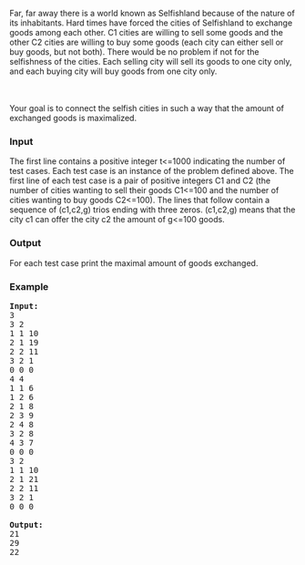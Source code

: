 <p>
Far, far away there is a world known as Selfishland because of the nature of its inhabitants. Hard times have forced the cities of Selfishland to
exchange goods among each other. C1 cities are willing to sell some goods and the other C2 cities are willing to buy some goods (each city can either
sell or buy goods, but not both). There would be no problem if not for the selfishness of the cities. Each selling city will sell its goods to one city
only, and each buying city will buy goods from one city only.


<br><br>Your goal is to connect the selfish cities in such a way that the amount of exchanged goods is maximalized.



</p><h3>Input</h3>
<p>The first line contains a positive integer t&lt;=1000 indicating the number of test cases. Each test case is an instance of the problem defined above. The first line of each test case is a pair of positive integers C1 and C2 (the number of cities wanting to sell their goods C1&lt;=100 and the number of cities wanting to buy goods C2&lt;=100). The lines that follow contain a sequence of (c1,c2,g) trios ending with three zeros. (c1,c2,g) means that the city c1 can offer the city c2 the amount of g&lt;=100 goods.


</p><h3>Output</h3>
<p>
For each test case print the maximal amount of goods exchanged.

</p><h3>Example</h3>

<pre><b>Input:</b>
3
3 2
1 1 10
2 1 19
2 2 11
3 2 1
0 0 0
4 4
1 1 6
1 2 6
2 1 8
2 3 9
2 4 8
3 2 8
4 3 7
0 0 0
3 2
1 1 10
2 1 21
2 2 11
3 2 1
0 0 0

<b>Output:</b>
21
29
22
</pre>
